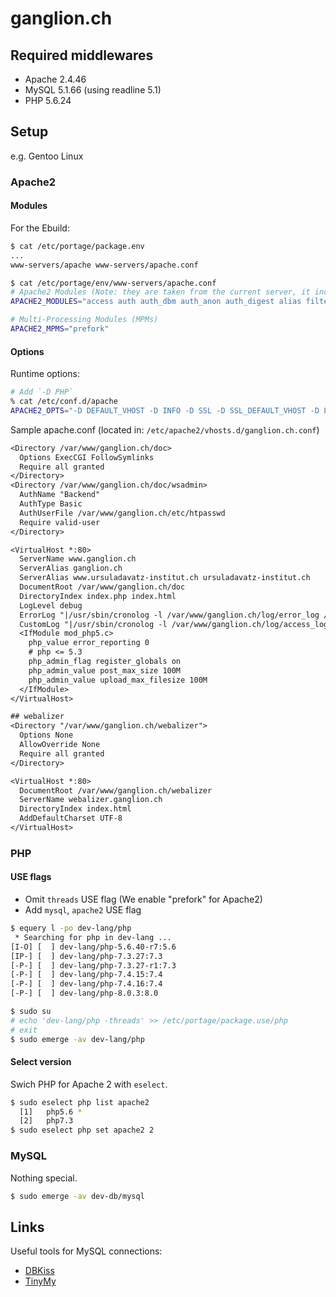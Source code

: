 # ganglion.ch

## Required middlewares

* Apache 2.4.46
* MySQL 5.1.66 (using readline 5.1)
* PHP 5.6.24


## Setup

e.g. Gentoo Linux

### Apache2

#### Modules

For the Ebuild:

```bash
$ cat /etc/portage/package.env
...
www-servers/apache www-servers/apache.conf

$ cat /etc/portage/env/www-servers/apache.conf
# Apache2 Modules (Note: they are taken from the current server, it includes not used ones too)
APACHE2_MODULES="access auth auth_dbm auth_anon auth_digest alias filter file-cache echo charset-lite cache disk-cache mem-cache ext-filter case_filter case-filter-in deflate mime-magic cern-meta expires headers usertrack unique-id proxy proxy_connect proxy_ftp proxy_http info include proxy_fcgi cgi cgid dav dav-fs vhost-alias speling rewrite log_config logio env setenvif mime status autoindex asis negotiation dir imap actions userdir so unique_id auth_basic authn_alias authn_anon authn_dbm authn_default authn_file authz_dbm authz_default authz_groupfile authz_host authz_owner authz_user disk_cache ext_filter file_cache mem_cache mime_magic vhost_alias proxy_html xml2enc socache_shmcb authn_core authz_core unixd access_compat session session_cookie session_crypto session_dbd dbd dbd_mysql request auth_form form"

# Multi-Processing Modules (MPMs)
APACHE2_MPMS="prefork"
```

#### Options

Runtime options:

```bash
# Add `-D PHP`
% cat /etc/conf.d/apache
APACHE2_OPTS="-D DEFAULT_VHOST -D INFO -D SSL -D SSL_DEFAULT_VHOST -D LANGUAGE -D PHP"
```

Sample apache.conf (located in: `/etc/apache2/vhosts.d/ganglion.ch.conf`)

```txt
<Directory /var/www/ganglion.ch/doc>
  Options ExecCGI FollowSymlinks
  Require all granted
</Directory>
<Directory /var/www/ganglion.ch/doc/wsadmin>
  AuthName "Backend"
  AuthType Basic
  AuthUserFile /var/www/ganglion.ch/etc/htpasswd
  Require valid-user
</Directory>

<VirtualHost *:80>
  ServerName www.ganglion.ch
  ServerAlias ganglion.ch
  ServerAlias www.ursuladavatz-institut.ch ursuladavatz-institut.ch
  DocumentRoot /var/www/ganglion.ch/doc
  DirectoryIndex index.php index.html
  LogLevel debug
  ErrorLog "|/usr/sbin/cronolog -l /var/www/ganglion.ch/log/error_log /var/www/ganglion.ch/log/%Y/%m/%d/error_log"
  CustomLog "|/usr/sbin/cronolog -l /var/www/ganglion.ch/log/access_log /var/www/ganglion.ch/log/%Y/%m/%d/access_log" combined
  <IfModule mod_php5.c>
    php_value error_reporting 0
    # php <= 5.3
    php_admin_flag register_globals on
    php_admin_value post_max_size 100M
    php_admin_value upload_max_filesize 100M
  </IfModule>
</VirtualHost>

## webalizer
<Directory "/var/www/ganglion.ch/webalizer">
  Options None
  AllowOverride None
  Require all granted
</Directory>

<VirtualHost *:80>
  DocumentRoot /var/www/ganglion.ch/webalizer
  ServerName webalizer.ganglion.ch
  DirectoryIndex index.html
  AddDefaultCharset UTF-8
</VirtualHost>
```

### PHP

#### USE flags

* Omit `threads` USE flag (We enable "prefork" for Apache2)
* Add `mysql`, `apache2` USE flag

```bash
$ equery l -po dev-lang/php
 * Searching for php in dev-lang ...
[I-O] [  ] dev-lang/php-5.6.40-r7:5.6
[IP-] [  ] dev-lang/php-7.3.27:7.3
[-P-] [  ] dev-lang/php-7.3.27-r1:7.3
[-P-] [  ] dev-lang/php-7.4.15:7.4
[-P-] [  ] dev-lang/php-7.4.16:7.4
[-P-] [  ] dev-lang/php-8.0.3:8.0

$ sudo su
# echo 'dev-lang/php -threads' >> /etc/portage/package.use/php
# exit
$ sudo emerge -av dev-lang/php
```

#### Select version

Swich PHP for Apache 2 with `eselect`.

```bash
$ sudo eselect php list apache2
  [1]   php5.6 *
  [2]   php7.3
$ sudo eselect php set apache2 2
```

### MySQL

Nothing special.

```bash
$ sudo emerge -av dev-db/mysql
```


## Links

Useful tools for MySQL connections:

* [DBKiss](https://github.com/cztomczak/dbkiss)
* [TinyMy](https://github.com/einars/tinymy)
